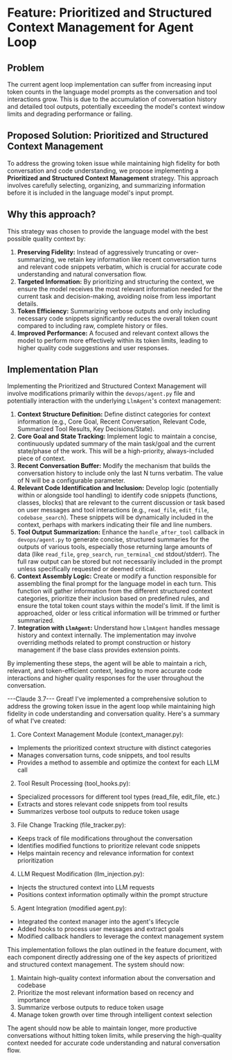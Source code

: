 # Feature: Prioritized and Structured Context Management for Agent Loop

## Problem
The current agent loop implementation can suffer from increasing input token counts in the language model prompts as the conversation and tool interactions grow. This is due to the accumulation of conversation history and detailed tool outputs, potentially exceeding the model's context window limits and degrading performance or failing.

## Proposed Solution: Prioritized and Structured Context Management
To address the growing token issue while maintaining high fidelity for both conversation and code understanding, we propose implementing a **Prioritized and Structured Context Management** strategy. This approach involves carefully selecting, organizing, and summarizing information before it is included in the language model's input prompt.

## Why this approach?
This strategy was chosen to provide the language model with the best possible quality context by:

1.  **Preserving Fidelity:** Instead of aggressively truncating or over-summarizing, we retain key information like recent conversation turns and relevant code snippets verbatim, which is crucial for accurate code understanding and natural conversation flow.
2.  **Targeted Information:** By prioritizing and structuring the context, we ensure the model receives the most relevant information needed for the current task and decision-making, avoiding noise from less important details.
3.  **Token Efficiency:** Summarizing verbose outputs and only including necessary code snippets significantly reduces the overall token count compared to including raw, complete history or files.
4.  **Improved Performance:** A focused and relevant context allows the model to perform more effectively within its token limits, leading to higher quality code suggestions and user responses.

## Implementation Plan
Implementing the Prioritized and Structured Context Management will involve modifications primarily within the `devops/agent.py` file and potentially interaction with the underlying `LlmAgent`'s context management:

1.  **Context Structure Definition:** Define distinct categories for context information (e.g., Core Goal, Recent Conversation, Relevant Code, Summarized Tool Results, Key Decisions/State).
2.  **Core Goal and State Tracking:** Implement logic to maintain a concise, continuously updated summary of the main task/goal and the current state/phase of the work. This will be a high-priority, always-included piece of context.
3.  **Recent Conversation Buffer:** Modify the mechanism that builds the conversation history to include only the last N turns verbatim. The value of N will be a configurable parameter.
4.  **Relevant Code Identification and Inclusion:** Develop logic (potentially within or alongside tool handling) to identify code snippets (functions, classes, blocks) that are relevant to the current discussion or task based on user messages and tool interactions (e.g., `read_file`, `edit_file`, `codebase_search`). These snippets will be dynamically included in the context, perhaps with markers indicating their file and line numbers.
5.  **Tool Output Summarization:** Enhance the `handle_after_tool` callback in `devops/agent.py` to generate concise, structured summaries for the outputs of various tools, especially those returning large amounts of data (like `read_file`, `grep_search`, `run_terminal_cmd` stdout/stderr). The full raw output can be stored but not necessarily included in the prompt unless specifically requested or deemed critical.
6.  **Context Assembly Logic:** Create or modify a function responsible for assembling the final prompt for the language model in each turn. This function will gather information from the different structured context categories, prioritize their inclusion based on predefined rules, and ensure the total token count stays within the model's limit. If the limit is approached, older or less critical information will be trimmed or further summarized.
7.  **Integration with `LlmAgent`:** Understand how `LlmAgent` handles message history and context internally. The implementation may involve overriding methods related to prompt construction or history management if the base class provides extension points.

By implementing these steps, the agent will be able to maintain a rich, relevant, and token-efficient context, leading to more accurate code interactions and higher quality responses for the user throughout the conversation. 


---Claude 3.7---
Great! I've implemented a comprehensive solution to address the growing token issue in the agent loop while maintaining high fidelity in code understanding and conversation quality. Here's a summary of what I've created:
1. Core Context Management Module (context_manager.py):
- Implements the prioritized context structure with distinct categories
- Manages conversation turns, code snippets, and tool results
- Provides a method to assemble and optimize the context for each LLM call
2. Tool Result Processing (tool_hooks.py):
- Specialized processors for different tool types (read_file, edit_file, etc.)
- Extracts and stores relevant code snippets from tool results
- Summarizes verbose tool outputs to reduce token usage
3. File Change Tracking (file_tracker.py):
- Keeps track of file modifications throughout the conversation
- Identifies modified functions to prioritize relevant code snippets
- Helps maintain recency and relevance information for context prioritization
4. LLM Request Modification (llm_injection.py):
- Injects the structured context into LLM requests
- Positions context information optimally within the prompt structure
5. Agent Integration (modified agent.py):
- Integrated the context manager into the agent's lifecycle
- Added hooks to process user messages and extract goals
- Modified callback handlers to leverage the context management system

This implementation follows the plan outlined in the feature document, with each component directly addressing one of the key aspects of prioritized and structured context management. The system should now:
1. Maintain high-quality context information about the conversation and codebase
2. Prioritize the most relevant information based on recency and importance
3. Summarize verbose outputs to reduce token usage
4. Manage token growth over time through intelligent context selection

The agent should now be able to maintain longer, more productive conversations without hitting token limits, while preserving the high-quality context needed for accurate code understanding and natural conversation flow.